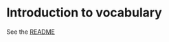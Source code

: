 # Introduction to vocabulary

See the [README](https://github.com/ont-app/vocabulary/blob/master/README.md)
